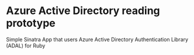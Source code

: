 # Azure Active Directory reading prototype

Simple Sinatra App that users Azure Active Directory Authentication Library (ADAL) for Ruby

